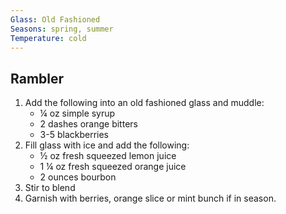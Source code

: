 ```yaml
---
Glass: Old Fashioned
Seasons: spring, summer
Temperature: cold
---
```


## Rambler

1. Add the following into an old fashioned glass and muddle:
    - ¼ oz simple syrup
    - 2 dashes orange bitters
    - 3-5 blackberries
2. Fill glass with ice and add the following:
    - ½ oz fresh squeezed lemon juice
    - 1 ¼ oz fresh squeezed orange juice
    - 2 ounces bourbon
3. Stir to blend
4. Garnish with berries, orange slice or mint bunch if in season.
